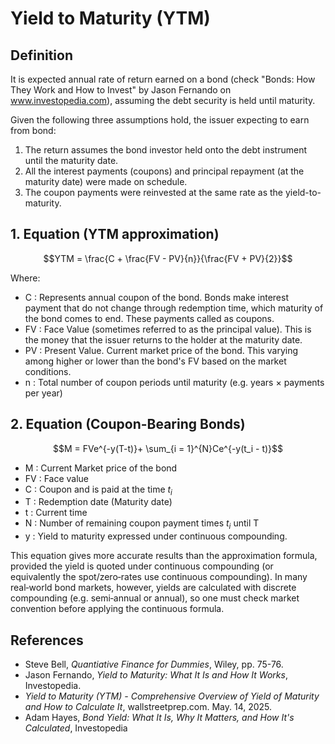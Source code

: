 # Yield to Maturity (YTM)

## Definition
It is expected annual rate of return earned on a bond (check "Bonds: How They Work and How to Invest" by Jason Fernando on www.investopedia.com), assuming the debt security is held until maturity. 

Given the following three assumptions hold, the issuer expecting to earn from bond:

1. The return assumes the bond investor held onto the debt instrument until the maturity date.
2. All the interest payments (coupons) and principal repayment (at the maturity date) were made on schedule.
3. The coupon payments were reinvested at the same rate as the yield-to-maturity.
 

## 1. Equation (YTM approximation)
$$YTM = \frac{C + \frac{FV - PV}{n}}{\frac{FV + PV}{2}}$$

Where:
- C : Represents annual coupon of the bond. Bonds make interest payment that do not change through redemption time, which maturity of the bond comes to end. These payments called as coupons.
- FV : Face Value (sometimes referred to as the principal value). This is the money that the issuer returns to the holder at the maturity date.
- PV : Present Value. Current market price of the bond. This varying among higher or lower than the bond's FV based on the market conditions.
- n : Total number of coupon periods until maturity (e.g. years × payments per year)

## 2. Equation (Coupon-Bearing Bonds)
$$M = FVe^{-y(T-t)}+ \sum_{i = 1}^{N}Ce^{-y(t_i - t)}$$

- M : Current Market price of the bond
- FV : Face value
- C : Coupon and is paid at the time $t_{i}$
- T : Redemption date (Maturity date)
- t : Current time
- N : Number of remaining coupon payment times $t_{i}$ until T
- y : Yield to maturity expressed under continuous compounding.

This equation gives more accurate results than the approximation formula, provided the yield is quoted under continuous compounding (or equivalently the spot/zero‐rates use continuous compounding). In many real‐world bond markets, however, yields are calculated with discrete compounding (e.g. semi‐annual or annual), so one must check market convention before applying the continuous formula.

## References

- Steve Bell, *Quantiative Finance for Dummies*, Wiley, pp. 75-76.
- Jason Fernando, *Yield to Maturity: What It Is and How It Works*, Investopedia.
- *Yield to Maturity (YTM) - Comprehensive Overview of Yield of Maturity and How to Calculate It*, wallstreetprep.com. May. 14, 2025.
- Adam Hayes, *Bond Yield: What It Is, Why It Matters, and How It's Calculated*, Investopedia